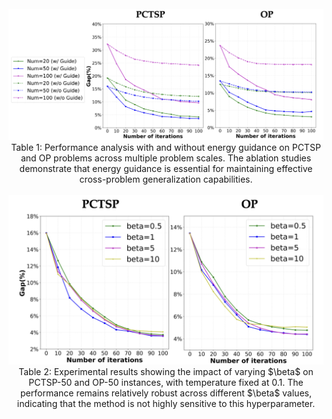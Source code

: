 <br>

<div align=center><img src="ablation_1.png" width="1000" /></div>

<div align="center">
Table 1: Performance analysis with and without energy guidance on PCTSP and OP problems across multiple problem scales. The ablation studies demonstrate that energy guidance is essential for maintaining effective cross-problem generalization capabilities.
</div>

<br>

<div align=center><img src="ablation_2.png" width="1000" /></div>

<div align="center">
Table 2: Experimental results showing the impact of varying $\beta$ on PCTSP-50 and OP-50 instances, with temperature fixed at 0.1. The performance remains relatively robust across different $\beta$ values, indicating that the method is not highly sensitive to this hyperparameter. 
</div>
